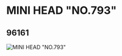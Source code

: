 # MINI HEAD  "NO.793"
## 96161
![MINI HEAD  "NO.793"](https://lc-www-live-s.legocdn.com/media/bricks/5/2/4624416.jpg)